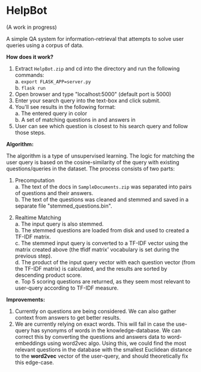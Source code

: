 # HelpBot

(A work in progress)

A simple QA system for information-retrieval that attempts to solve user queries using a corpus of data.

**How does it work?**

1. Extract `HelpBot.zip` and cd into the directory and run the following commands:  
  a. `export FLASK_APP=server.py`  
  b. `flask run`
2. Open browser and type "localhost:5000" (default port is 5000)
3. Enter your search query into the text-box and click submit.
4. You'll see results in the following format:  
  a. The entered query in <BLUE> color  
  b. A set of matching questions in <RED> and answers in <GREEN>
5. User can see which question is closest to his search query and follow those steps.


**Algorithm:**

The algorithm is a type of unsupervised learning.
The logic for matching the user query is based on the cosine-similarity of the query with existing questions/queries in the dataset.
The process consists of two parts:

1. Precomputation  
  a. The text of the docs in `SampleDocuments.zip` was separated into pairs of questions and their answers.  
  b. The text of the questions was cleaned and stemmed and saved in a separate file "stemmed_questions.bin".

2. Realtime Matching  
  a. The input query is also stemmed.  
  b. The stemmed questions are loaded from disk and used to created a TF-IDF matrix.  
  c. The stemmed input query is converted to a TF-IDF vector using the matrix created above (the tfidf matrix' vocabulary is set during the previous step).  
  d. The product of the input query vector with each question vector (from the TF-IDF matrix) is calculated, and the results are sorted by descending product score.  
  e. Top 5 scoring questions are returned, as they seem most relevant to user-query according to TF-IDF measure.


**Improvements:**

1. Currently on questions are being considered. We can also gather context from answers to get better results.
2. We are currently relying on exact words. This will fail in case the use-query has synonyms of words in the knowledge-database. We can correct this by converting the questions and answers data to word-embeddings using word2vec algo. Using this, we could find the most relevant questions in the database with the smallest Euclidean distance to the **word2vec** vector of the user-query, and should theoretically fix this edge-case.
